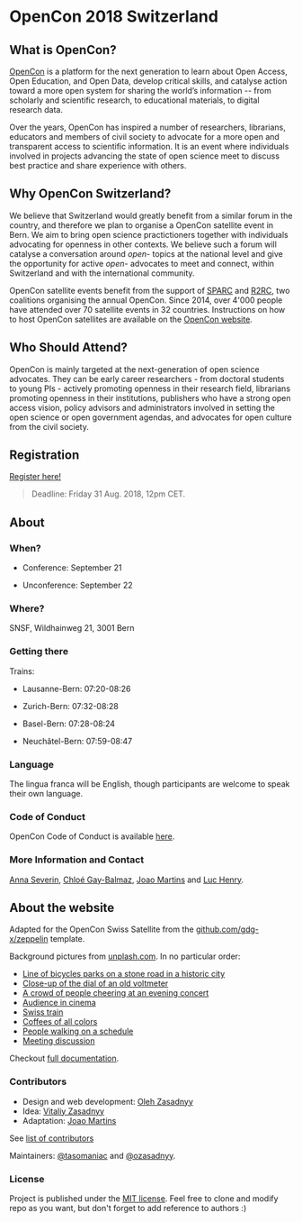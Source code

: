 # OpenCon 2018 Switzerland

## What is OpenCon?

[OpenCon](http://www.opencon2017.org "OpenCon Homepage") is a platform for the next generation to learn about Open Access, Open Education, and Open Data, develop critical skills, and catalyse action toward a more open system for sharing the world’s information -- from scholarly and scientific research, to educational materials, to digital research data.

Over the years, OpenCon has inspired a number of researchers, librarians, educators and members of civil society to advocate for a more open and transparent access to scientific information. It is an event where individuals involved in projects advancing the state of open science meet to discuss best practice and share experience with others.

## Why OpenCon Switzerland?

We believe that Switzerland would greatly benefit from a similar forum in the country, and therefore we plan to organise a OpenCon satellite event in Bern. We aim to bring open science practictioners together with individuals advocating for openness in other contexts. We believe such a forum will catalyse a conversation around *open-* topics at the national level and give the opportunity for active *open-* advocates to meet and connect, within Switzerland and with the international community.

OpenCon satellite events benefit from the support of [SPARC](https://sparcopen.org "The Scholarly Publishing and Academic Resources Coalition") and [R2RC](http://www.righttoresearch.org "The Right to Research Coalition"), two coalitions organising the annual OpenCon.  Since 2014, over 4'000 people have attended over 70 satellite events in 32 countries.  Instructions on how to host OpenCon satellites are available on the [OpenCon website](http://www.opencon2017.org/satellite "Host an OpenCon Satellite Event").

## Who Should Attend?

OpenCon is mainly targeted at the next-generation of open science advocates.  They can be early career researchers - from doctoral students to young PIs - actively promoting openness in their research field, librarians promoting openness in their institutions, publishers who have a strong open access vision, policy advisors and administrators involved in setting the open science or open government agendas, and advocates for open culture from the civil society.

## Registration

[Register here!](https://docs.google.com/forms/d/e/1FAIpQLSd9rF49VUt1PqU85RHu5euW0PMhoQtXyh4ToQDJfTwcstc-dQ/viewform?usp=sf_link)

> Deadline: Friday 31 Aug. 2018, 12pm CET.

## About

### When?

  - Conference: September 21

  - Unconference: September 22

### Where?

SNSF, Wildhainweg 21, 3001 Bern

### Getting there

Trains:

  - Lausanne-Bern: 07:20-08:26

  - Zurich-Bern: 07:32-08:28

  - Basel-Bern: 07:28-08:24

  - Neuchâtel-Bern: 07:59-08:47


### Language

The lingua franca will be English, though participants are welcome to speak their own language.

### Code of Conduct

OpenCon Code of Conduct is available [here](https://www.opencon2018.org/code_of_conduct).

### More Information and Contact

[Anna Severin](mailto:anna.severin@snf.ch), [Chloé Gay-Balmaz](mailto:chloe.gay-balmaz@students.unibe.ch), [Joao Martins](mailto:joao.martins@snf.ch) and [Luc Henry](mailto:luc.henry@epfl.ch).

## About the website

Adapted for the OpenCon Swiss Satellite from the [github.com/gdg-x/zeppelin](https://github.com/gdg-x/zeppelin) template.

Background pictures from [unplash.com](https://unsplash.com/). In no particular order:

 - [Line of bicycles parks on a stone road in a historic city](https://unsplash.com/photos/scwHqz_hFlo)
 - [Close-up of the dial of an old voltmeter](https://unsplash.com/photos/xVptEZzgVfo)
 - [A crowd of people cheering at an evening concert](https://unsplash.com/photos/pPquxoraq_M)
 - [Audience in cinema](https://unsplash.com/photos/AtPWnYNDJnM)
 - [Swiss train](https://unsplash.com/photos/isKo2tLJHfA)
 - [Coffees of all colors](https://unsplash.com/photos/pMW4jzELQCw)
 - [People walking on a schedule](https://unsplash.com/photos/vVIwtmqsIuk)
 - [Meeting discussion](https://unsplash.com/photos/5QgIuuBxKwM)

Checkout [full documentation](https://github.com/gdg-x/zeppelin/wiki).

### Contributors

* Design and web development: [Oleh Zasadnyy](https://github.com/ozasadnyy)
* Idea: [Vitaliy Zasadnyy](https://github.com/zasadnyy)
* Adaptation: [Joao Martins](https://github.com/zambujo)

See [list of contributors](https://github.com/gdg-x/zepplin/graphs/contributors)

Maintainers: [@tasomaniac](https://github.com/tasomaniac) and [@ozasadnyy](https://github.com/ozasadnyy).

### License
Project is published under the [MIT license](https://github.com/gdg-x/zeppelin/blob/master/LICENSE.txt). Feel free to clone and modify repo as you want, but don't forget to add reference to authors :)
